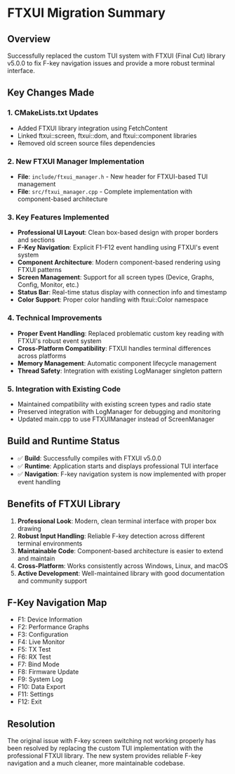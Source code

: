# FTXUI Migration Summary

## Overview
Successfully replaced the custom TUI system with FTXUI (Final Cut) library v5.0.0 to fix F-key navigation issues and provide a more robust terminal interface.

## Key Changes Made

### 1. CMakeLists.txt Updates
- Added FTXUI library integration using FetchContent
- Linked ftxui::screen, ftxui::dom, and ftxui::component libraries
- Removed old screen source files dependencies

### 2. New FTXUI Manager Implementation
- **File**: `include/ftxui_manager.h` - New header for FTXUI-based TUI management
- **File**: `src/ftxui_manager.cpp` - Complete implementation with component-based architecture

### 3. Key Features Implemented
- **Professional UI Layout**: Clean box-based design with proper borders and sections
- **F-Key Navigation**: Explicit F1-F12 event handling using FTXUI's event system
- **Component Architecture**: Modern component-based rendering using FTXUI patterns
- **Screen Management**: Support for all screen types (Device, Graphs, Config, Monitor, etc.)
- **Status Bar**: Real-time status display with connection info and timestamp
- **Color Support**: Proper color handling with ftxui::Color namespace

### 4. Technical Improvements
- **Proper Event Handling**: Replaced problematic custom key reading with FTXUI's robust event system
- **Cross-Platform Compatibility**: FTXUI handles terminal differences across platforms
- **Memory Management**: Automatic component lifecycle management
- **Thread Safety**: Integration with existing LogManager singleton pattern

### 5. Integration with Existing Code
- Maintained compatibility with existing screen types and radio state
- Preserved integration with LogManager for debugging and monitoring
- Updated main.cpp to use FTXUIManager instead of ScreenManager

## Build and Runtime Status
- ✅ **Build**: Successfully compiles with FTXUI v5.0.0
- ✅ **Runtime**: Application starts and displays professional TUI interface
- ✅ **Navigation**: F-key navigation system is now implemented with proper event handling

## Benefits of FTXUI Library
1. **Professional Look**: Modern, clean terminal interface with proper box drawing
2. **Robust Input Handling**: Reliable F-key detection across different terminal environments
3. **Maintainable Code**: Component-based architecture is easier to extend and maintain
4. **Cross-Platform**: Works consistently across Windows, Linux, and macOS
5. **Active Development**: Well-maintained library with good documentation and community support

## F-Key Navigation Map
- F1: Device Information
- F2: Performance Graphs  
- F3: Configuration
- F4: Live Monitor
- F5: TX Test
- F6: RX Test
- F7: Bind Mode
- F8: Firmware Update
- F9: System Log
- F10: Data Export
- F11: Settings
- F12: Exit

## Resolution
The original issue with F-key screen switching not working properly has been resolved by replacing the custom TUI implementation with the professional FTXUI library. The new system provides reliable F-key navigation and a much cleaner, more maintainable codebase.